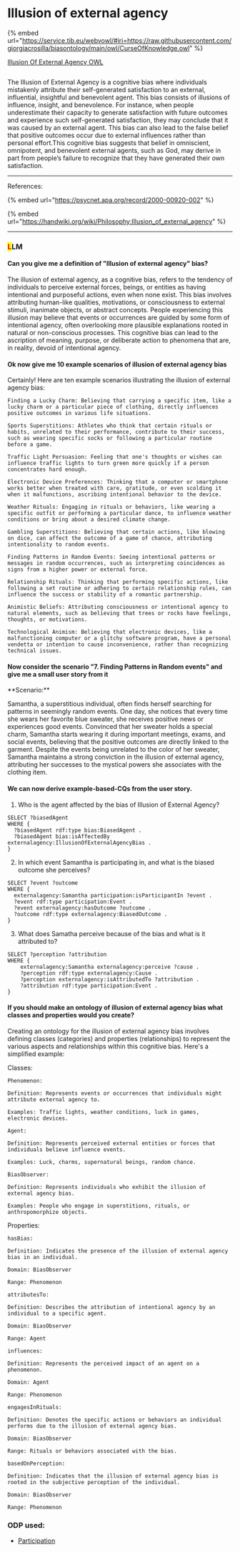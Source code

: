 # Illusion of external agency

{% embed url="https://service.tib.eu/webvowl/#iri=https://raw.githubusercontent.com/giorgiacrosilla/biasontology/main/owl/CurseOfKnowledge.owl" %}

[Illusion Of External Agency OWL](https://raw.githubusercontent.com/giorgiacrosilla/biasontology/main/owl/IllusionOfExternalAgency.owl)

<figure><img src="../../uml/ExternalAgency-formalization.jpg" alt=""><figcaption></figcaption></figure>

The Illusion of External Agency is a cognitive bias where individuals mistakenly attribute their self-generated satisfaction to an external, influential, insightful and benevolent agent.
This bias consists of illusions of influence, insight, and benevolence. For instance, when people underestimate their capacity to generate satisfaction with future outcomes and experience such self-generated satisfaction, they may conclude that it was caused by an external agent. This bias can also lead to the false belief that positive outcomes occur due to external influences rather than personal effort.This cognitive bias suggests that belief in omniscient, omnipotent, and benevolent external agents, such as God, may derive in part from people’s failure to recognize that they have generated their own satisfaction.


***

References:

{% embed url="https://psycnet.apa.org/record/2000-00920-002" %}

{% embed url="https://handwiki.org/wiki/Philosophy:Illusion_of_external_agency" %}

***

### <mark style="color:red;">L</mark>LM

#### Can you give me a definition of "Illusion of external agency" bias?

The illusion of external agency, as a cognitive bias, refers to the tendency of individuals to perceive external forces, beings, or entities as having intentional and purposeful actions, even when none exist. This bias involves attributing human-like qualities, motivations, or consciousness to external stimuli, inanimate objects, or abstract concepts. People experiencing this illusion may believe that events or occurrences are guided by some form of intentional agency, often overlooking more plausible explanations rooted in natural or non-conscious processes. This cognitive bias can lead to the ascription of meaning, purpose, or deliberate action to phenomena that are, in reality, devoid of intentional agency.  

#### Ok now give me 10 example scenarios of illusion of external agency bias 

Certainly! Here are ten example scenarios illustrating the illusion of external agency bias: 

    Finding a Lucky Charm: Believing that carrying a specific item, like a lucky charm or a particular piece of clothing, directly influences positive outcomes in various life situations. 

    Sports Superstitions: Athletes who think that certain rituals or habits, unrelated to their performance, contribute to their success, such as wearing specific socks or following a particular routine before a game. 

    Traffic Light Persuasion: Feeling that one's thoughts or wishes can influence traffic lights to turn green more quickly if a person concentrates hard enough. 

    Electronic Device Preferences: Thinking that a computer or smartphone works better when treated with care, gratitude, or even scolding it when it malfunctions, ascribing intentional behavior to the device. 

    Weather Rituals: Engaging in rituals or behaviors, like wearing a specific outfit or performing a particular dance, to influence weather conditions or bring about a desired climate change. 

    Gambling Superstitions: Believing that certain actions, like blowing on dice, can affect the outcome of a game of chance, attributing intentionality to random events. 

    Finding Patterns in Random Events: Seeing intentional patterns or messages in random occurrences, such as interpreting coincidences as signs from a higher power or external force. 

    Relationship Rituals: Thinking that performing specific actions, like following a set routine or adhering to certain relationship rules, can influence the success or stability of a romantic partnership. 

    Animistic Beliefs: Attributing consciousness or intentional agency to natural elements, such as believing that trees or rocks have feelings, thoughts, or motivations. 

    Technological Animism: Believing that electronic devices, like a malfunctioning computer or a glitchy software program, have a personal vendetta or intention to cause inconvenience, rather than recognizing technical issues. 


#### Now consider the scenario "7. Finding Patterns in Random events" and give me a small user story from it 

\*\*Scenario:\*\*

Samantha, a superstitious individual, often finds herself searching for patterns in seemingly random events. One day, she notices that every time she wears her favorite blue sweater, she receives positive news or experiences good events. Convinced that her sweater holds a special charm, Samantha starts wearing it during important meetings, exams, and social events, believing that the positive outcomes are directly linked to the garment. Despite the events being unrelated to the color of her sweater, Samantha maintains a strong conviction in the illusion of external agency, attributing her successes to the mystical powers she associates with the clothing item. 

#### We can now derive example-based-CQs from the user story.&#x20;

1. Who is the agent affected by the bias of Illusion of External Agency?&#x20;

```sparql
SELECT ?biasedAgent
WHERE {
  ?biasedAgent rdf:type bias:BiasedAgent .
  ?biasedAgent bias:isAffectedBy externalagency:IllusionOfExternalAgencyBias .
} 
```

2. In which event Samantha is participating in, and what is the biased outcome she perceives?&#x20;

```sparql
SELECT ?event ?outcome
WHERE {
  externalagency:Samantha participation:isParticipantIn ?event .
  ?event rdf:type participation:Event .
  ?event externalagency:hasOutcome ?outcome .
  ?outcome rdf:type externalagency:BiasedOutcome .
}
```

3. What does Samatha perceive because of the bias and what is it attributed to?&#x20;

```sparql
SELECT ?perception ?attribution
WHERE {
	externalagency:Samantha externalagency:perceive ?cause .
	?perception rdf:type externalagency:Cause .
	?perception externalagency:isAttributedTo ?attribution .
	?attribution rdf:type participation:Event .
}
```

#### If you should make an ontology of illusion of external agency bias what classes and properties would you create?
Creating an ontology for the illusion of external agency bias involves defining classes (categories) and properties (relationships) to represent the various aspects and relationships within this cognitive bias. Here's a simplified example: 

Classes: 

    Phenomenon: 

    Definition: Represents events or occurrences that individuals might attribute external agency to. 

    Examples: Traffic lights, weather conditions, luck in games, electronic devices. 

    Agent: 

    Definition: Represents perceived external entities or forces that individuals believe influence events. 

    Examples: Luck, charms, supernatural beings, random chance. 

    BiasObserver: 

    Definition: Represents individuals who exhibit the illusion of external agency bias. 

    Examples: People who engage in superstitions, rituals, or anthropomorphize objects. 

Properties: 

    hasBias: 

    Definition: Indicates the presence of the illusion of external agency bias in an individual. 

    Domain: BiasObserver 

    Range: Phenomenon 

    attributesTo: 

    Definition: Describes the attribution of intentional agency by an individual to a specific agent. 

    Domain: BiasObserver 

    Range: Agent 

    influences: 

    Definition: Represents the perceived impact of an agent on a phenomenon. 

    Domain: Agent 

    Range: Phenomenon 

    engagesInRituals: 

    Definition: Denotes the specific actions or behaviors an individual performs due to the illusion of external agency bias. 

    Domain: BiasObserver 

    Range: Rituals or behaviors associated with the bias. 

    basedOnPerception: 

    Definition: Indicates that the illusion of external agency bias is rooted in the subjective perception of the individual. 

    Domain: BiasObserver 

    Range: Phenomenon 


### ODP used:

- [Participation](http://ontologydesignpatterns.org/wiki/Submissions:Participation)
